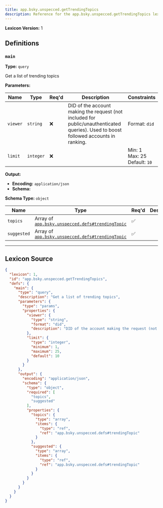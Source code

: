 ```yaml
---
title: app.bsky.unspecced.getTrendingTopics
description: Reference for the app.bsky.unspecced.getTrendingTopics lexicon
---
```

**Lexicon Version:** 1

## Definitions

<a name="main"></a>
### `main`

**Type:** `query`

Get a list of trending topics

**Parameters:**

| Name | Type | Req'd  | Description | Constraints |
|------|------|----------|-------------|-------------|
| `viewer` | `string` | ❌  | DID of the account making the request (not included for public/unauthenticated queries). Used to boost followed accounts in ranking. | Format: `did` |
| `limit` | `integer` | ❌  |  | Min: 1<br/>Max: 25<br/>Default: `10` |
**Output:**

- **Encoding:** `application/json`
- **Schema:**

**Schema Type:** `object`

| Name | Type | Req'd  | Description | Constraints |
|------|------|----------|-------------|-------------|
| `topics` | Array of [`app.bsky.unspecced.defs#trendingTopic`](/lexicons/app/bsky/unspecced/app-bsky-unspecced-defs#trendingtopic) | ✅  |  |  |
| `suggested` | Array of [`app.bsky.unspecced.defs#trendingTopic`](/lexicons/app/bsky/unspecced/app-bsky-unspecced-defs#trendingtopic) | ✅  |  |  |

---

## Lexicon Source
```json
{
  "lexicon": 1,
  "id": "app.bsky.unspecced.getTrendingTopics",
  "defs": {
    "main": {
      "type": "query",
      "description": "Get a list of trending topics",
      "parameters": {
        "type": "params",
        "properties": {
          "viewer": {
            "type": "string",
            "format": "did",
            "description": "DID of the account making the request (not included for public/unauthenticated queries). Used to boost followed accounts in ranking."
          },
          "limit": {
            "type": "integer",
            "minimum": 1,
            "maximum": 25,
            "default": 10
          }
        }
      },
      "output": {
        "encoding": "application/json",
        "schema": {
          "type": "object",
          "required": [
            "topics",
            "suggested"
          ],
          "properties": {
            "topics": {
              "type": "array",
              "items": {
                "type": "ref",
                "ref": "app.bsky.unspecced.defs#trendingTopic"
              }
            },
            "suggested": {
              "type": "array",
              "items": {
                "type": "ref",
                "ref": "app.bsky.unspecced.defs#trendingTopic"
              }
            }
          }
        }
      }
    }
  }
}
```
